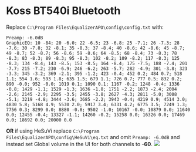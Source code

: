 # Koss BT540i Bluetooth
Replace `C:\Program Files\EqualizerAPO\config\config.txt` with:
```
Preamp: -6.0dB
GraphicEQ: 10 -84; 20 -6.0; 22 -6.5; 23 -6.8; 25 -7.1; 26 -7.3; 28 -7.6; 30 -7.8; 32 -8.1; 35 -8.3; 37 -8.4; 40 -8.6; 42 -8.6; 45 -8.7; 49 -8.7; 52 -8.7; 56 -8.6; 59 -8.6; 64 -8.5; 68 -8.4; 73 -8.3; 78 -8.3; 83 -8.3; 89 -8.3; 95 -8.3; 102 -8.2; 109 -8.2; 117 -8.3; 125 -8.3; 134 -8.4; 143 -8.5; 153 -8.5; 164 -8.4; 175 -7.5; 188 -7.4; 201 -7.7; 215 -7.2; 230 -6.9; 246 -6.2; 263 -5.7; 282 -4.9; 301 -3.8; 323 -3.3; 345 -3.2; 369 -2.1; 395 -1.2; 423 -0.4; 452 0.2; 484 0.7; 518 1.1; 554 1.6; 593 1.8; 635 1.5; 679 1.1; 726 0.7; 777 0.5; 832 0.2; 890 -0.0; 952 -0.0; 1019 0.1; 1090 0.1; 1167 -0.2; 1248 -0.4; 1336 -0.8; 1429 -1.1; 1529 -1.3; 1636 -1.8; 1751 -2.2; 1873 -2.4; 2004 -2.6; 2145 -2.9; 2295 -3.5; 2455 -3.8; 2627 -4.3; 2811 -5.0; 3008 -5.1; 3219 -4.8; 3444 -3.6; 3685 -2.2; 3943 -0.4; 4219 0.9; 4514 3.0; 4830 5.8; 5168 4.9; 5530 2.0; 5917 3.4; 6331 4.2; 6775 3.5; 7249 1.3; 7756 0.3; 8299 0.0; 8880 -0.8; 9502 -1.0; 10167 -0.0; 10879 0.0; 11640 0.0; 12455 -0.4; 13327 -1.1; 14260 -0.2; 15258 0.0; 16326 0.0; 17469 0.0; 18692 0.0; 20000 0.0
```
**OR** if using HeSuVi replace `C:\Program Files\EqualizerAPO\config\HeSuVi\eq.txt` and omit `Preamp: -6.0dB` and instead set Global volume in the UI for both channels to **-60**.
![](https://raw.githubusercontent.com/jaakkopasanen/AutoEq/master/results/SBAF-Serious/innerfidelity/onear/Koss%20BT540i%20Bluetooth/Koss%20BT540i%20Bluetooth.png)